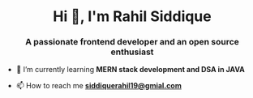 <h1 align="center">Hi 👋, I'm Rahil Siddique</h1>
<h3 align="center">A passionate frontend developer and an open source enthusiast</h3>

- 🌱 I’m currently learning **MERN stack development and DSA in JAVA**

- 📫 How to reach me **siddiquerahil19@gmial.com**



